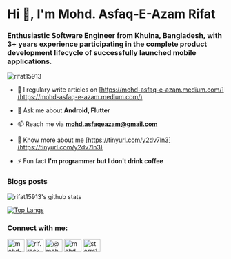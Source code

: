 <h1 align="left">Hi 👋, I'm Mohd. Asfaq-E-Azam Rifat</h1>
<h3 align="left">Enthusiastic Software Engineer from Khulna, Bangladesh, with 3+ years experience participating in the complete product development lifecycle of successfully launched mobile applications.</h3>

<p align="left"> <img src="https://komarev.com/ghpvc/?username=rifat15913&label=Profile%20views&color=0e75b6&style=flat" alt="rifat15913" /> </p>

- 📝 I regulary write articles on [https://mohd-asfaq-e-azam.medium.com/](https://mohd-asfaq-e-azam.medium.com/)

- 💬 Ask me about **Android, Flutter**

- 📫 Reach me via **mohd.asfaqeazam@gmail.com**

- 📄 Know more about me [https://tinyurl.com/y2dv7ln3](https://tinyurl.com/y2dv7ln3)

- ⚡ Fun fact **I'm programmer but I don't drink coffee**

### Blogs posts
<!-- BLOG-POST-LIST:START -->
<!-- BLOG-POST-LIST:END -->

![rifat15913's github stats](https://github-readme-stats.vercel.app/api?username=rifat15913&show_icons=true&hide_border=false)

[![Top Langs](https://github-readme-stats.vercel.app/api/top-langs/?username=rifat15913&show_icons=true&hide_border=false)](https://github.com/rifat15913)

<h3 align="left">Connect with me:</h3>
<p align="left">
<a href="https://linkedin.com/in/mohd-asfaq-e-azam-rifat" target="blank"><img align="center" src="https://cdn.jsdelivr.net/npm/simple-icons@3.0.1/icons/linkedin.svg" alt="mohd-asfaq-e-azam-rifat" height="30" width="40" /></a>
<a href="https://fb.com/rif.rockzzz" target="blank"><img align="center" src="https://cdn.jsdelivr.net/npm/simple-icons@3.0.1/icons/facebook.svg" alt="rif.rockzzz" height="30" width="40" /></a>
<a href="https://mohd-asfaq-e-azam.medium.com/" target="blank"><img align="center" src="https://cdn.jsdelivr.net/npm/simple-icons@3.0.1/icons/medium.svg" alt="@mohd.asfaqeazam" height="30" width="40" /></a>
<a href="https://www.hackerrank.com/mohd_asfaqeazam" target="blank"><img align="center" src="https://cdn.jsdelivr.net/npm/simple-icons@3.0.1/icons/hackerrank.svg" alt="mohd_asfaqeazam" height="30" width="40" /></a>
<a href="https://www.leetcode.com/storm159" target="blank"><img align="center" src="https://cdn.jsdelivr.net/npm/simple-icons@3.0.1/icons/leetcode.svg" alt="storm159" height="30" width="40" /></a>
</p>